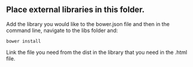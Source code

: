 ## Place external libraries in this folder.

Add the library you would like to the bower.json file and then in the command line, navigate to the libs folder and:

`bower install`

Link the file you need from the dist in the library that you need in the .html file.
